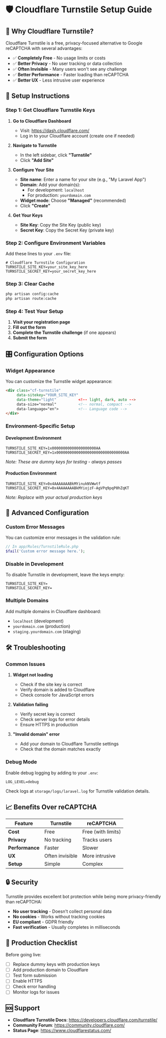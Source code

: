 # 🛡️ Cloudflare Turnstile Setup Guide

## 🌟 Why Cloudflare Turnstile?

Cloudflare Turnstile is a free, privacy-focused alternative to Google reCAPTCHA with several advantages:

- ✅ **Completely Free** - No usage limits or costs
- ✅ **Better Privacy** - No user tracking or data collection
- ✅ **Often Invisible** - Many users won't see any challenge
- ✅ **Better Performance** - Faster loading than reCAPTCHA
- ✅ **Better UX** - Less intrusive user experience

## 🚀 Setup Instructions

### Step 1: Get Cloudflare Turnstile Keys

1. **Go to Cloudflare Dashboard**
   - Visit: https://dash.cloudflare.com/
   - Log in to your Cloudflare account (create one if needed)

2. **Navigate to Turnstile**
   - In the left sidebar, click **"Turnstile"**
   - Click **"Add Site"**

3. **Configure Your Site**
   - **Site name**: Enter a name for your site (e.g., "My Laravel App")
   - **Domain**: Add your domain(s):
     - For development: `localhost`
     - For production: `yourdomain.com`
   - **Widget mode**: Choose **"Managed"** (recommended)
   - Click **"Create"**

4. **Get Your Keys**
   - **Site Key**: Copy the Site Key (public key)
   - **Secret Key**: Copy the Secret Key (private key)

### Step 2: Configure Environment Variables

Add these lines to your `.env` file:

```env
# Cloudflare Turnstile Configuration
TURNSTILE_SITE_KEY=your_site_key_here
TURNSTILE_SECRET_KEY=your_secret_key_here
```

### Step 3: Clear Cache

```bash
php artisan config:cache
php artisan route:cache
```

### Step 4: Test Your Setup

1. **Visit your registration page**
2. **Fill out the form**
3. **Complete the Turnstile challenge** (if one appears)
4. **Submit the form**

## 🎛️ Configuration Options

### Widget Appearance

You can customize the Turnstile widget appearance:

```html
<div class="cf-turnstile" 
     data-sitekey="YOUR_SITE_KEY"
     data-theme="light"          <!-- light, dark, auto -->
     data-size="normal"          <!-- normal, compact -->
     data-language="en">         <!-- Language code -->
</div>
```

### Environment-Specific Setup

#### Development Environment
```env
TURNSTILE_SITE_KEY=1x00000000000000000000AA
TURNSTILE_SECRET_KEY=1x0000000000000000000000000000000AA
```
*Note: These are dummy keys for testing - always passes*

#### Production Environment
```env
TURNSTILE_SITE_KEY=0x4AAAAAAABkMYinukNVWwtf
TURNSTILE_SECRET_KEY=0x4AAAAAAABkMYiojzF-AgVPq9pqP0hZqKT
```
*Note: Replace with your actual production keys*

## 🔧 Advanced Configuration

### Custom Error Messages

You can customize error messages in the validation rule:

```php
// In app/Rules/TurnstileRule.php
$fail('Custom error message here.');
```

### Disable in Development

To disable Turnstile in development, leave the keys empty:

```env
TURNSTILE_SITE_KEY=
TURNSTILE_SECRET_KEY=
```

### Multiple Domains

Add multiple domains in Cloudflare dashboard:
- `localhost` (development)
- `yourdomain.com` (production)
- `staging.yourdomain.com` (staging)

## 🛠️ Troubleshooting

### Common Issues

1. **Widget not loading**
   - Check if the site key is correct
   - Verify domain is added to Cloudflare
   - Check console for JavaScript errors

2. **Validation failing**
   - Verify secret key is correct
   - Check server logs for error details
   - Ensure HTTPS in production

3. **"Invalid domain" error**
   - Add your domain to Cloudflare Turnstile settings
   - Check that the domain matches exactly

### Debug Mode

Enable debug logging by adding to your `.env`:

```env
LOG_LEVEL=debug
```

Check logs at `storage/logs/laravel.log` for Turnstile validation details.

## 📈 Benefits Over reCAPTCHA

| Feature | Turnstile | reCAPTCHA |
|---------|-----------|-----------|
| **Cost** | Free | Free (with limits) |
| **Privacy** | No tracking | Tracks users |
| **Performance** | Faster | Slower |
| **UX** | Often invisible | More intrusive |
| **Setup** | Simple | Complex |

## 🔒 Security

Turnstile provides excellent bot protection while being more privacy-friendly than reCAPTCHA:

- **No user tracking** - Doesn't collect personal data
- **No cookies** - Works without tracking cookies
- **EU compliant** - GDPR friendly
- **Fast verification** - Usually completes in milliseconds

## 🎯 Production Checklist

Before going live:

- [ ] Replace dummy keys with production keys
- [ ] Add production domain to Cloudflare
- [ ] Test form submission
- [ ] Enable HTTPS
- [ ] Check error handling
- [ ] Monitor logs for issues

## 🆘 Support

- **Cloudflare Turnstile Docs**: https://developers.cloudflare.com/turnstile/
- **Community Forum**: https://community.cloudflare.com/
- **Status Page**: https://www.cloudflarestatus.com/ 
